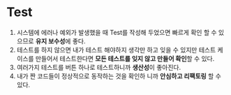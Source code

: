 # Test



1. 시스템에 에러나 예외가 발생했을 때 Test를 작성해 두었으면 빠르게 확인 할 수 있으므로 **유지 보수성**에 좋다.
2. 테스트를 하지 않으면 내가 테스트 해야하지 생각만 하고 잊을 수 있지만 테스트 케이스를 만들어서 테스트한다면 **모든 테스트를 잊지 않고 만들어 확인**할 수 있다.
3. 여러가지 테스트를 버튼 하나로 테스트하니까 **생산성**이 좋아진다.
4. 내가 짠 코드들이 정상적으로 동작하는 것을 확인하 니까 **안심하고 리팩토링** 할 수 있다.

